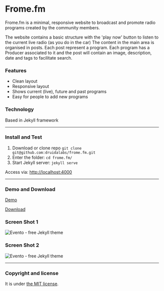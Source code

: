 # Frome.fm

Frome.fm is a minimal, responsive website to broadcast and promote radio programs created by the community members.  

The website contains a basic structure with the 'play now' button to listen to the current live radio (as you do in the car) The content in the main area is organised in posts. Each post represent a program. Each program has a Producer associated to it and the post will contain an image, description, date and tags to facilitate search.

### Features

* Clean layout
* Responsive layout
* Shows current (live), future and past programs
* Easy for people to add new programs

### Technology
Based in Jekyll framework

---

### Install and Test

1. Download or clone repo `git clone git@github.com:druidalabs/frome.fm.git`
2. Enter the folder: `cd frome.fm/`
4. Start Jekyll server: `jekyll serve`

Access via: [http://localhost:4000](http://localhost:4000)

---

### Demo and Download

[Demo](http://linktogithubpages)

[Download](https://github.com/druidalabs/frome.fm/archive/master.zip)

### Screen Shot 1
![Evento - free Jekyll theme](/screenshot.png)
### Screen Shot 2
![Evento - free Jekyll theme](/screenshot2.png)

---

### Copyright and license

It is under [the MIT license](/LICENSE).
